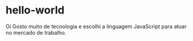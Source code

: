 # hello-world
Oi
Gosto muito de tecnologia e escolhi a linguagem JavaScript para atuar no mercado de trabalho.
